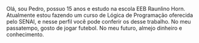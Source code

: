Olá, sou Pedro, possuo 15 anos e estudo na escola EEB Raunlino Horn.
Atualmente estou fazendo um curso de Lógica de Programação oferecida pelo SENAI, e nesse perfil você pode conferir os desse trabalho.
No meu passatempo, gosto de jogar futebol.
No meu futuro, almejo dinheiro e conhecimento.
